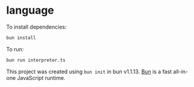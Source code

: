 # language

To install dependencies:

```bash
bun install
```

To run:

```bash
bun run interpreter.ts
```

This project was created using `bun init` in bun v1.1.13. [Bun](https://bun.sh) is a fast all-in-one JavaScript runtime.
